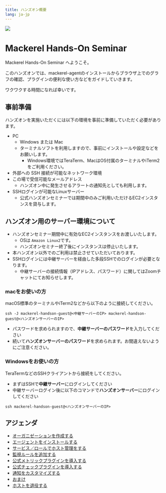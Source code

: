 ```yaml
---
title: ハンズオン概要
lang: ja-jp
---
```


![](https://mackerel.io/files/images/brand-assets/logo.svg)

# Mackerel Hands-On Seminar

Mackerel Hands-On Seminar へようこそ。

このハンズオンでは、mackerel-agentのインストールからブラウザ上でのグラフの確認、プラグインの便利な使い方などをガイドしていきます。

ワクワクする時間になれば幸いです。

## 事前準備

ハンズオンを実施いただくには以下の環境を事前に準備していただく必要があります。

- PC
  - Windows または Mac
  - ターミナルソフトを利用しますので、事前にインストールや設定などをお願いします。
    - Windows環境ではTeraTerm、MacはOS付属のターミナルやiTerm2をご利用ください。
- 外部への SSH 接続が可能なネットワーク環境
- この場で受信可能なメールアドレス
  - ハンズオン中に発生させるアラートの通知先としても利用します。
- SSHログインが可能なLinuxサーバー
  - 公式ハンズオンセミナーでは期間中のみご利用いただけるEC2インスタンスを貸与します。

## ハンズオン用のサーバー環境について

- ハンズオンセミナー期間中に有効なEC2インスタンスをお渡しいたします。
  - OSは `Amazon Linux2`です。
  - ハンズオンセミナー終了後にインスタンスは停止いたします。
- 本ハンズオン以外でのご利用は禁止させていただいております。
- SSHログインには中継サーバーを経由した多段SSHでのログインが必要となります。
  - 中継サーバーの接続情報（IPアドレス、パスワード）に関してはZoomチャットにてお知らせします。

### macをお使いの方
macOS標準のターミナルやiTerm2などから以下のように接続してください。
```shell
ssh -J mackerel-handson-guest@<中継サーバーのIP> mackerel-handson-guest@<ハンズオンサーバーのIP>
```
- パスワードを求められますので、**中継サーバーのパスワード**を入力してください
- 続いて**ハンズオンサーバーのパスワード**を求められます。お間違えないようにご注意ください。

### Windowsをお使いの方
TeraTermなどのSSHクライアントから接続をしてください。

- まずはSSHで**中継サーバー**にログインしてください
- 中継サーバーログイン後に以下のコマンドで**ハンズオンサーバー**にログインしてください
```shell
ssh mackerel-handson-guest@<ハンズオンサーバーのIP>
```

## アジェンダ
- [オーガニゼーションを作成する](/01_signup/readme.md)
- [エージェントをインストールする](/02_install_agent/readme.md)
- [サービス／ロールでホスト管理をする](/03_service_role/readme.md)
- [監視ルールを追加する](/04_monitors/readme.md)
- [公式メトリックプラグインを導入する](/05_metric_plugins/readme.md)
- [公式チェックプラグインを導入する](/06_check_plugins/readme.md)
- [通知をカスタマイズする](/07_notification/readme.md)
- [おまけ](/09_extra/readme.md)
- [ホストを退役する](/16_retire_host/readme.md)
